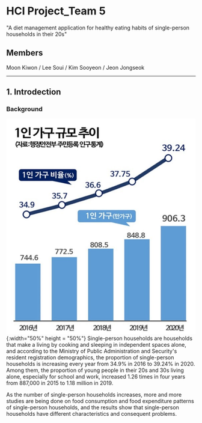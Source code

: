HCI Project_Team 5
==========================
"A diet management application for healthy eating habits of single-person households in their 20s"

## Members
Moon Kiwon / Lee Soui / Kim Sooyeon / Jeon Jongseok

-----------------------------------------------
## 1. Introdection
### Background
![](img/img1-1.jpg){:width="50%" height = "50%"}
Single-person households are households that make a living by cooking and sleeping in independent spaces alone, and according to the Ministry of Public Administration and Security's resident registration demographics, the proportion of single-person households is increasing every year from 34.9% in 2016 to 39.24% in 2020. Among them, the proportion of young people in their 20s and 30s living alone, especially for school and work, increased 1.26 times in four years from 887,000 in 2015 to 1.18 million in 2019.

As the number of single-person households increases, more and more studies are being done on food consumption and food expenditure patterns of single-person households, and the results show that single-person households have different characteristics and consequent problems.

